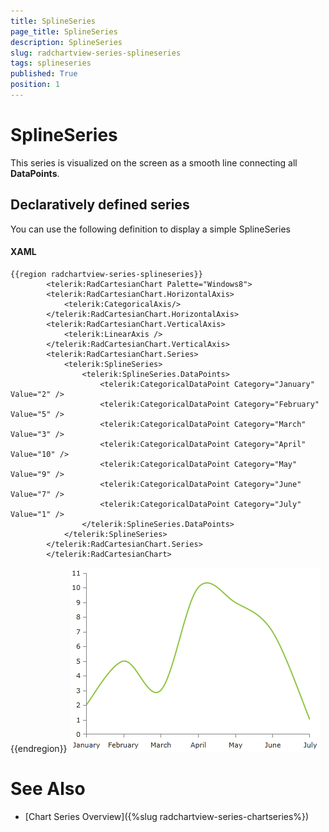 ```yaml
---
title: SplineSeries
page_title: SplineSeries
description: SplineSeries
slug: radchartview-series-splineseries
tags: splineseries
published: True
position: 1
---
```


# SplineSeries



This series is visualized on the screen as a smooth line connecting all __DataPoints__.
        

## Declaratively defined series

You can use the following definition to display a simple SplineSeries
#### XAML
	{{region radchartview-series-splineseries}}
            <telerik:RadCartesianChart Palette="Windows8">
            <telerik:RadCartesianChart.HorizontalAxis>
                <telerik:CategoricalAxis/>
            </telerik:RadCartesianChart.HorizontalAxis>
            <telerik:RadCartesianChart.VerticalAxis>
                <telerik:LinearAxis />
            </telerik:RadCartesianChart.VerticalAxis>
            <telerik:RadCartesianChart.Series>
                <telerik:SplineSeries>
                    <telerik:SplineSeries.DataPoints>
                        <telerik:CategoricalDataPoint Category="January" Value="2" />
                        <telerik:CategoricalDataPoint Category="February" Value="5" />
                        <telerik:CategoricalDataPoint Category="March" Value="3" />
                        <telerik:CategoricalDataPoint Category="April" Value="10" />
                        <telerik:CategoricalDataPoint Category="May" Value="9" />
                        <telerik:CategoricalDataPoint Category="June" Value="7" />
                        <telerik:CategoricalDataPoint Category="July" Value="1" />
                    </telerik:SplineSeries.DataPoints>
                </telerik:SplineSeries>
            </telerik:RadCartesianChart.Series>
            </telerik:RadCartesianChart>
{{endregion}}
![radchartview-series-splineseries](images/radchartview-series-splineseries.png)

# See Also

 * [Chart Series Overview]({%slug radchartview-series-chartseries%})
